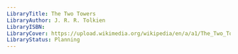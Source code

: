 ```yaml
---
LibraryTitle: The Two Towers
LibraryAuthor: J. R. R. Tolkien
LibraryISBN: 
LibraryCover: https://upload.wikimedia.org/wikipedia/en/a/a1/The_Two_Towers_cover.gif
LibraryStatus: Planning
---
```

